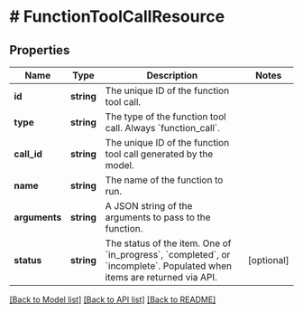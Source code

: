 # # FunctionToolCallResource

## Properties

Name | Type | Description | Notes
------------ | ------------- | ------------- | -------------
**id** | **string** | The unique ID of the function tool call. |
**type** | **string** | The type of the function tool call. Always &#x60;function_call&#x60;. |
**call_id** | **string** | The unique ID of the function tool call generated by the model. |
**name** | **string** | The name of the function to run. |
**arguments** | **string** | A JSON string of the arguments to pass to the function. |
**status** | **string** | The status of the item. One of &#x60;in_progress&#x60;, &#x60;completed&#x60;, or &#x60;incomplete&#x60;. Populated when items are returned via API. | [optional]

[[Back to Model list]](../../README.md#models) [[Back to API list]](../../README.md#endpoints) [[Back to README]](../../README.md)
